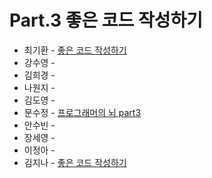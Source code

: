 # Part.3 좋은 코드 작성하기

- 최기환 - [좋은 코드 작성하기](https://www.blog.gihwan-dev.com/posts/book-study-programmers-brain-part-3/)
- 강수영 - []()
- 김희경 - []()
- 나원지 - []()
- 김도영 - []()
- 문수정 - [프로그래머의 뇌 part3](https://velog.io/@coffeeeee/pr-brain-3)
- 안수빈 - []()
- 장세영 - []()
- 이정아 - []()
- 김지나 - [좋은 코드 작성하기](https://zzinao.notion.site/Part-3-10aeefa58ec880a69473f91adbcd0e94?pvs=4)
